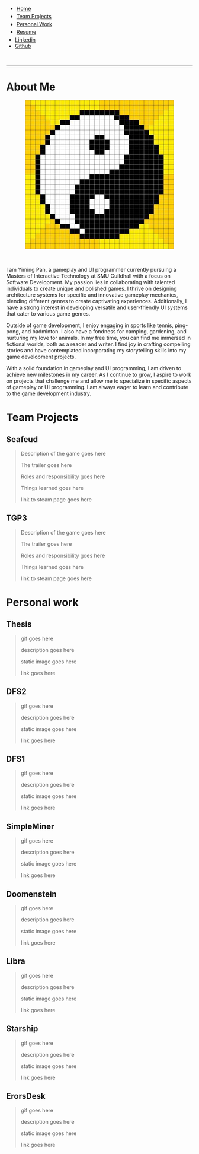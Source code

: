 <a id="home"/>
<ul class="navbar">
  <li style="margin:.25rem"><a href="#home">Home</a></li>
  <li style="margin:.25rem"><a href="/">Team Projects</a></li>
  <li style="margin:.25rem"><a href="#personalwork">Personal Work</a></li>
  <li style="margin:.25rem"><a href="https://github.com/yimingp/yimingp.github.io/blob/main/resume.pdf">Resume</a></li>
  <li><a href="https://www.linkedin.com/in/yiming-pan-a7b353185/">Linkedin</a></li>
  <li><a href="https://github.com/yimingp">Github</a></li> 
</ul>
<p style="visibility:hidden;margin:0px;">1</p>
<hr>

# About Me

<p align="center">
    <img src="https://github.com/yimingp/yimingp.github.io/blob/main/hero_image.jpg">
</p>
<br>

I am Yiming Pan, a gameplay and UI programmer currently pursuing a Masters of Interactive Technology at SMU Guildhall with a focus on Software Development. My passion lies in collaborating with talented individuals to create unique and polished games. I thrive on designing architecture systems for specific and innovative gameplay mechanics, blending different genres to create captivating experiences. Additionally, I have a strong interest in developing versatile and user-friendly UI systems that cater to various game genres.

Outside of game development, I enjoy engaging in sports like tennis, ping-pong, and badminton. I also have a fondness for camping, gardening, and nurturing my love for animals. In my free time, you can find me immersed in fictional worlds, both as a reader and writer. I find joy in crafting compelling stories and have contemplated incorporating my storytelling skills into my game development projects.

With a solid foundation in gameplay and UI programming, I am driven to achieve new milestones in my career. As I continue to grow, I aspire to work on projects that challenge me and allow me to specialize in specific aspects of gameplay or UI programming. I am always eager to learn and contribute to the game development industry.

# Team Projects
<a id="teamprojects"/>

## Seafeud
>Description of the game goes here
> 
>The trailer goes here
> 
>Roles and responsibility goes here
> 
>Things learned goes here
> 
>link to steam page goes here

## TGP3 
>Description of the game goes here
> 
>The trailer goes here
> 
>Roles and responsibility goes here
> 
>Things learned goes here
> 
>link to steam page goes here

# Personal work
<a id="personalwork"/>

## Thesis
> gif goes here
> 
> description goes here
> 
> static image goes here
> 
> link goes here

## DFS2
> gif goes here
> 
> description goes here
> 
> static image goes here
> 
> link goes here

## DFS1
> gif goes here
> 
> description goes here
> 
> static image goes here
> 
> link goes here

## SimpleMiner
> gif goes here
> 
> description goes here
> 
> static image goes here
> 
> link goes here

## Doomenstein
> gif goes here
> 
> description goes here
> 
> static image goes here
> 
> link goes here

## Libra
> gif goes here
> 
> description goes here
> 
> static image goes here
> 
> link goes here

## Starship
> gif goes here
> 
> description goes here
> 
> static image goes here
> 
> link goes here

## ErorsDesk
> gif goes here
> 
> description goes here
> 
> static image goes here
> 
> link goes here